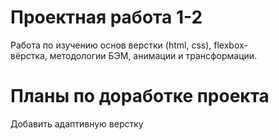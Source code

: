 # Проектная работа 1-2
Работа по изучению основ верстки (html, css), flexbox-вёрстка, методологии БЭМ, анимации и трансформации.

# Планы по доработке проекта
Добавить адаптивную верстку